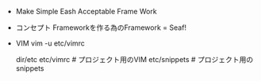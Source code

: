 * Make Simple Eash Acceptable Frame Work

* コンセプト
Frameworkを作る為のFramework = Seaf!

* VIM
vim -u etc/vimrc 

    dir/etc
        etc/vimrc # プロジェクト用のVIM
        etc/snippets # プロジェクト用のsnippets
